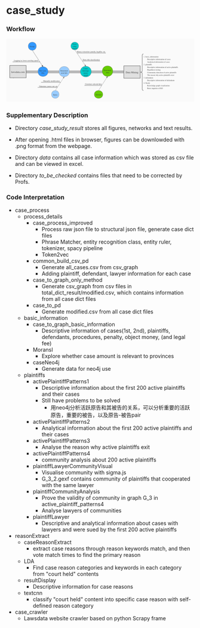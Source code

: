 # case_study

### Workflow

![alt text](https://github.com/star-ice/case_study/blob/main/materials/project_steps.jpeg?raw=true)

### Supplementary Description

+ Directory *case_study_result* stores all figures, networks and text results.

+ After opening .html files in browser, figures can be downlowded with .png format from the webpage.

+ Directory *data* contains all case information which was stored as csv file and can be viewed in excel.

+ Directory *to_be_checked* contains files that need to be corrected by Profs.

### Code Interpretation
+ case_process
	+ process_details
		+ case_process_improved
			+ Process raw json file to structural json file, generate case dict files
			+ Phrase Matcher, entity recognition class, entity ruler, tokenizer, spacy pipeline
			+ Token2vec
		+ common_build_csv_pd
			+ Generate all_cases.csv from csv_graph
			+ Adding plaintiff, defendant, lawyer information for each case
		+ case_to_graph_only_method
			+ Generate csv_graph from csv files in total_dict_result/modified.csv, which contains information from all case dict files
		+ case_to_pd
			+ Generate modified.csv from all case dict files
	+ basic_information
		+ case_to_graph_basic_information
			+ Descriptive information of cases(1st, 2nd), plaintiffs, defendants, procedures, penalty, object money, (and legal fee)
		+  MoransI
			+  Explore whether case amount is relevant to provinces
		+  caseNeo4j
			+  Generate data for neo4j use
	+  plaintiffs
		+  activePlaintiffPatterns1
			+  Descriptive information about the first 200 active plaintiffs and their cases
			+  Still have problems to be solved
				+  用neo4j分析活跃原告和其被告的关系，可以分析重要的活跃原告，重要的被告，以及原告-被告pair
		+  activePlaintiffPatterns2
			+  Analytical information about the first 200 active plaintiffs and their cases
		+  activePlaintiffPatterns3
			+  Analyse the reason why active plaintiffs exit
		+  activePlaintiffPatterns4
			+  community analysis about 200 active plaintiffs
		+  plaintiffLawyerCommunityVisual
			+  Visualise community with sigma.js
			+  G_3_2.gexf contains community of plaintiffs that cooperated with the same lawyer
		+  plaintiffCommunityAnalysis
			+  Prove the validity of community in graph G_3 in active_plaintiff_patterns4
			+  Analyse lawyers of communities
		+  plaintiffLawyer
			+  Descriptive and analytical information about cases with lawyers and were sued by the first 200 active plaintiffs 
+ reasonExtract
	+ caseReasonExtract
		+ extract case reasons through reason keywords match, and then vote match times to find the primary reason
	+  LDA
		+  Find case reason categories and keywords in each category from "court held" contents
	+  resultDisplay
		+  Descriptive information for case reasons
	+  textcnn
		+  classify "court held" content into specific case reason with self-defined reason category
+  case_crawler
	+  Lawsdata website crawler based on python Scrapy frame
